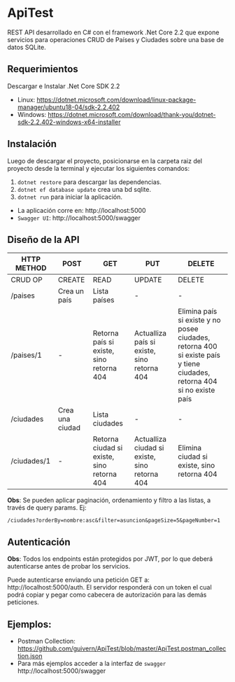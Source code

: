 # ApiTest
REST API desarrollado en C# con el framework .Net Core 2.2 que expone servicios para operaciones CRUD de Países y Ciudades sobre una base de datos SQLite.

## Requerimientos
Descargar e Instalar .Net Core SDK 2.2
* Linux: https://dotnet.microsoft.com/download/linux-package-manager/ubuntu18-04/sdk-2.2.402
* Windows: https://dotnet.microsoft.com/download/thank-you/dotnet-sdk-2.2.402-windows-x64-installer
## Instalación
Luego de descargar el proyecto, posicionarse en la carpeta raiz del proyecto desde la terminal y ejecutar los siguientes comandos:
1. `dotnet restore` para descargar las dependencias. 
2. `dotnet ef database update` crea una bd sqlite. 
3. `dotnet run` para iniciar la aplicación.
  * La aplicación corre en: http://localhost:5000
  * `Swagger UI`: http://localhost:5000/swagger
  
## Diseño de la API

| HTTP METHOD | POST            | GET       | PUT         | DELETE |
| ----------- | --------------- | --------- | ----------- | ------ |
| CRUD OP     | CREATE          | READ      | UPDATE      | DELETE |
| /paises       | Crea un país | Lista países | - | - |
| /paises/1  | -           | Retorna país si existe, sino retorna 404   | Actualliza país si existe, sino retorna 404 | Elimina país si existe y no posee ciudades, retorna 400 si existe país y tiene ciudades, retorna 404 si no existe país |
| /ciudades       | Crea una ciudad | Lista ciudades | - | - |
| /ciudades/1  | -           | Retorna ciudad si existe, sino retorna 404   | Actualliza ciudad si existe, sino retorna 404 | Elimina ciudad si existe, sino retorna 404 |

**Obs**: Se pueden aplicar paginación, ordenamiento y filtro a las listas, a través de query params. Ej:

`/ciudades?orderBy=nombre:asc&filter=asuncion&pageSize=5&pageNumber=1`


## Autenticación
**Obs**: Todos los endpoints están protegidos por JWT, por lo que deberá autenticarse antes de probar los servicios.

Puede autenticarse enviando una petición GET a: http://localhost:5000/auth. El servidor responderá con un token el cual podrá copiar y pegar como cabecera de autorización para las demás peticiones.

## Ejemplos:
* Postman Collection: https://github.com/guivern/ApiTest/blob/master/ApiTest.postman_collection.json
* Para más ejemplos acceder a la interfaz de `swagger`  http://localhost:5000/swagger



